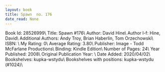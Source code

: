 ```yaml
---
layout: book
title: Spawn  no. 176
date_read: None
---
```


Book Id: 28526999\ 
Title: Spawn #176\ 
Author: David Hine\ 
Author l-f: Hine, David\ 
Additional Authors: Andy Troy, Brian Haberlin, Tom Orzechowski\ 
ISBN: \ 
My Rating: 0\ 
Average Rating: 3.80\ 
Publisher: Image - Todd McFarlane Productions\ 
Binding: Kindle Edition\ 
Number of Pages: 24\ 
Year Published: 2008\ 
Original Publication Year: \ 
Date Added: 2020/04/02\ 
Bookshelves: kupka-wstydu\ 
Bookshelves with positions: kupka-wstydu (#1024)\ 

